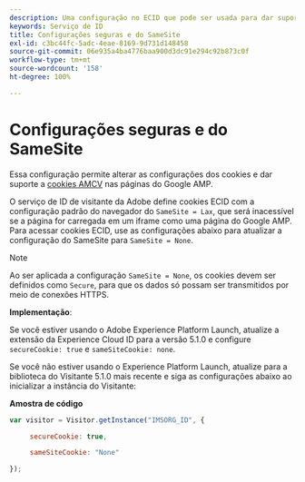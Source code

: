 ```yaml
---
description: Uma configuração no ECID que pode ser usada para dar suporte a cookies AMCV em páginas do Google AMP.
keywords: Serviço de ID
title: Configurações seguras e do SameSite
exl-id: c3bc44fc-5adc-4eae-8169-9d731d148458
source-git-commit: 06e935a4ba4776baa900d3dc91e294c92b873c0f
workflow-type: tm+mt
source-wordcount: '158'
ht-degree: 100%

---
```


# Configurações seguras e do SameSite

Essa configuração permite alterar as configurações dos cookies e dar suporte a [cookies AMCV](../../introduction/cookies.md) nas páginas do Google AMP.

O serviço de ID de visitante da Adobe define cookies ECID com a configuração padrão do navegador do `SameSite = Lax`, que será inacessível se a página for carregada em um iframe como uma página do Google AMP. Para acessar cookies ECID, use as configurações abaixo para atualizar a configuração do SameSite para `SameSite = None`.

>[!NOTE]
>
>Ao ser aplicada a configuração `SameSite = None`, os cookies devem ser definidos como `Secure`, para que os dados só possam ser transmitidos por meio de conexões HTTPS.

**Implementação**:

Se você estiver usando o Adobe Experience Platform Launch, atualize a extensão da Experience Cloud ID para a versão 5.1.0 e configure `secureCookie: true` e `sameSiteCookie: none`.

Se você não estiver usando o Experience Platform Launch, atualize para a biblioteca do Visitante 5.1.0 mais recente e siga as configurações abaixo ao inicializar a instância do Visitante:

**Amostra de código**

```js
var visitor = Visitor.getInstance("IMSORG_ID", {

     secureCookie: true,

     sameSiteCookie: "None"

});
```
